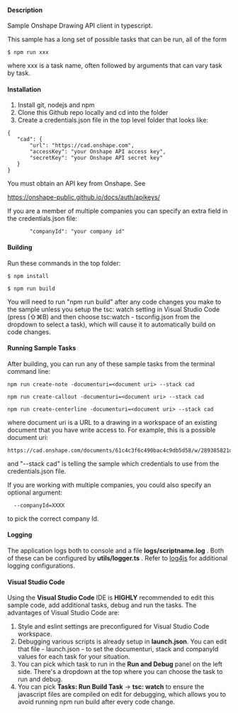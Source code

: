 #### Description
Sample Onshape Drawing API client in typescript.

This sample has a long set of possible tasks that can be run, all of the form

	$ npm run xxx

where xxx is a task name, often followed by arguments that can vary task by task.

#### Installation

1. Install git, nodejs and npm
1. Clone this Github repo locally and cd into the folder
1. Create a credentials.json file in the top level folder that looks like:

```
{
   "cad": {
       "url": "https://cad.onshape.com",
       "accessKey": "your Onshape API access key",
       "secretKey": "your Onshape API secret key"
   }
}
```

You must obtain an API key from Onshape.  See

https://onshape-public.github.io/docs/auth/apikeys/

If you are a member of multiple companies you can specify an extra field in the credentials.json
file:

```
       "companyId": "your company id"
```

#### Building

Run these commands in the top folder:

    $ npm install

    $ npm run build
    
You will need to run "npm run build" after any code changes you make to the sample unless you setup the tsc: watch setting in Visual Studio Code (press (⇧⌘B) and then choose tsc:watch - tsconfig.json from the dropdown to select a task), which will cause it to automatically build on code changes.
    
#### Running Sample Tasks

After building, you can run any of these sample tasks from the terminal command line:

```
npm run create-note -documenturi=<document uri> --stack cad

npm run create-callout -documenturi=<document uri> --stack cad

npm run create-centerline -documenturi=<document uri> --stack cad
```

where document uri is a URL to a drawing in a workspace of an existing document that you have write access to.  For example, this is a possible document uri:

```
https://cad.onshape.com/documents/61c4c3f6c490bac4c9db5d58/w/289385821d88d91849a7cd70/e/ae3c0bd456a8cd3f3d40dddc
```

and "--stack cad" is telling the sample which credentials to use from the credentials.json file.

If you are working with multiple companies, you could also specify an optional argument:

```
  --companyId=XXXX
```

to pick the correct company Id.

#### Logging

The application logs both to console and a file **logs/scriptname.log** . Both of these can be configured by **utils/logger.ts** .
Refer to [log4js](https://log4js-node.github.io/log4js-node/) for additional logging configurations.


#### Visual Studio Code

Using the **Visual Studio Code** IDE is **HIGHLY** recommended to edit this sample code, add additional tasks, debug and run the tasks.  The advantages of Visual Studio Code are:

1. Style and eslint settings are preconfigured for Visual Studio Code workspace.
2. Debugging various scripts is already setup in **launch.json**.  You can edit that file - launch.json - to set the documenturi, stack and companyId values for each task for your situation.
3. You can pick which task to run in the **Run and Debug** panel on the left side.  There's a dropdown at the top where you can choose the task to run and debug.
4. You can pick **Tasks: Run Build Task** -> **tsc: watch** to ensure the javascript files are compiled on edit for debugging, which allows you to avoid running npm run build after every code change.
